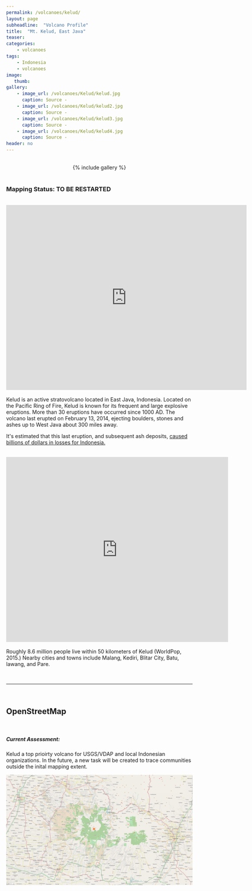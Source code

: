 ```yaml
---
permalink: /volcanoes/kelud/
layout: page
subheadline:  "Volcano Profile"
title:  "Mt. Kelud, East Java"
teaser: 
categories:
    - volcanoes
tags:
    - Indonesia
    - volcanoes
image:
   thumb:
gallery:
    - image_url: /volcanoes/Kelud/kelud.jpg
      caption: Source -
    - image_url: /volcanoes/Kelud/kelud2.jpg
      caption: Source -
    - image_url: /volcanoes/Kelud/kelud3.jpg
      caption: Source -
    - image_url: /volcanoes/Kelud/kelud4.jpg
      caption: Source -
header: no
---
```


<br />

<center>
{% include gallery %}
</center>

<br />

### Mapping Status: TO BE RESTARTED

<br />

<iframe width="650" height="500" src="https://www.youtube.com/embed/ZUU_DT2p1mk" frameborder="0"> </iframe>

<br />

Kelud is an active stratovolcano located in East Java, Indonesia. Located on the Pacific Ring of Fire, Kelud is known for its frequent and large explosive eruptions. More than 30 eruptions have occurred since 1000 AD. The volcano last erupted on February 13, 2014, ejecting boulders, stones and ashes up to West Java about 300 miles away.  

It's estimated that this last eruption, and subsequent ash deposits, [caused billions of dollars in losses for Indonesia.](http://www.thejakartapost.com/news/2014/02/17/kelud-causes-billions-losses.html)

<br />

<iframe src="https://player.vimeo.com/video/90615361" width="600" height="500" frameborder="0"></iframe> 

<br />

Roughly 8.6 million people live within 50 kilometers of Kelud (WorldPop, 2015.) Nearby cities and towns include Malang, Kediri, Blitar City, Batu, lawang, and Pare.

<br />

-----

<br />

## OpenStreetMap

<br />

##### Current Assessment:

Kelud a top prioirty volcano for USGS/VDAP and local Indonesian organizations. In the future, a new task will be created to trace communities outside the inital mapping extent.

![](/images/volcanoes/earlynov2015/kelud.png)
